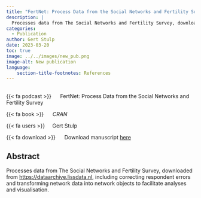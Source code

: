 ```yaml
---
title: "FertNet: Process Data from the Social Networks and Fertility Survey"
description: |
  Processes data from The Social Networks and Fertility Survey, downloaded from <https://dataarchive.lissdata.nl>, including correcting respondent errors and transforming network data into network objects to facilitate analyses and visualisation. 
categories:
  - Publication
author: Gert Stulp
date: 2023-03-20
toc: true
image: ../../images/new_pub.png
image-alt: New publication
language: 
    section-title-footnotes: References
---
```



<br>
{{< fa podcast >}} &nbsp;&nbsp;&nbsp;&nbsp; FertNet: Process Data from the Social Networks and Fertility Survey

{{< fa book >}} &nbsp;&nbsp;&nbsp;&nbsp; *CRAN*

{{< fa users >}} &nbsp;&nbsp;&nbsp; Gert Stulp


{{< fa download >}} &nbsp;&nbsp;&nbsp;&nbsp; Download manuscript [here](https://cran.r-project.org/web/packages/FertNet/index.html)

## Abstract

Processes data from The Social Networks and Fertility Survey, downloaded from <https://dataarchive.lissdata.nl>, including correcting respondent errors and transforming network data into network objects to facilitate analyses and visualisation.
